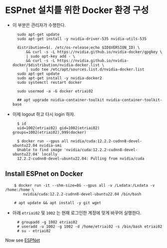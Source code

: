 
# ESPnet 설치를 위한 Docker 환경 구성

* 이 부분은 관리자가 수행한다.

        sudo apt-get update
        sudo apt-get install -y nvidia-driver-535 nvidia-utils-535

        distribution=$(. /etc/os-release;echo $ID$VERSION_ID) \
            && curl -s -L https://nvidia.github.io/nvidia-docker/gpgkey \
            | sudo apt-key add - \
            && curl -s -L https://nvidia.github.io/nvidia-docker/$distribution/nvidia-docker.list \
            | sudo tee /etc/apt/sources.list.d/nvidia-docker.list
        sudo apt-get update
        sudo apt-get install -y nvidia-docker2
        sudo systemctl restart docker

        sudo usermod -a -G docker etriai02

        ## apt upgrade nvidia-container-toolkit nvidia-container-toolkit-base

* 이제 logout 하고 다시 login 하자.

        $ id
        uid=1002(etriai02) gid=1002(etriai02) groups=1002(etriai02),999(docker)

        $ docker run --gpus all nvidia/cuda:12.2.2-cudnn8-devel-ubuntu22.04 nvidia-smi
        Unable to find image 'nvidia/cuda:12.2.2-cudnn8-devel-ubuntu22.04' locally
        12.2.2-cudnn8-devel-ubuntu22.04: Pulling from nvidia/cuda

## Install ESPnet on Docker

        $ docker run -it --shm-size=8G --gpus all -v /Lxdata:/Lxdata -v /home:/home \
            nvidia/cuda:12.2.2-cudnn8-devel-ubuntu22.04 /bin/bash

        # apt update && apt install -y git wget

* 아래 `etriai02` 및 `1002` 는 현재 로그인한 계정에 맞게 바꾸어 실행한다.

        # groupadd -g 1002 etriai02
        # useradd -u 1002 -g 1002 -d /home/etriai02 -s /bin/bash etriai02
        # su - etriai02

Now see [ESPNet](./ESPNet.md)
